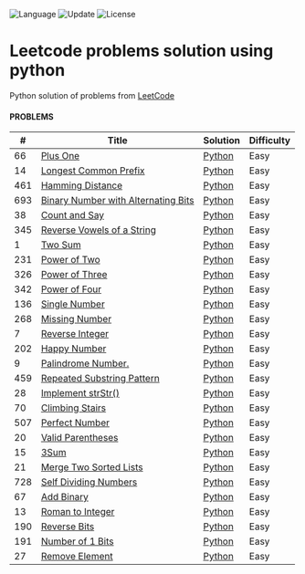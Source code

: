 ![Language](https://img.shields.io/badge/Language-Python-orange.svg?logo=Python&logoColor=yellow) ![Update](https://img.shields.io/badge/Update-Daily-orange) ![License](https://img.shields.io/badge/License-MIT-green.svg) 


# Leetcode problems solution using python
Python solution of problems from [LeetCode](https://leetcode.com/)

#### PROBLEMS

| # | Title | Solution | Difficulty |
|---| ----- | -------- | ---------- |
|66|[Plus One](https://leetcode.com/problems/plus-one/)|[Python](./66.py)|Easy|
|14|[Longest Common Prefix](https://leetcode.com/problems/longest-common-prefix/)|[Python](./14.py)|Easy|
|461|[Hamming Distance](https://leetcode.com/problems/hamming-distance/)|[Python](./461.py)|Easy|
|693|[Binary Number with Alternating Bits](https://leetcode.com/problems/binary-number-with-alternating-bits/)|[Python](./693.py)|Easy|
|38|[Count and Say](https://leetcode.com/problems/count-and-say/)|[Python](./38.py)|Easy|
|345|[Reverse Vowels of a String](https://leetcode.com/problems/reverse-vowels-of-a-string/)|[Python](./345.py)|Easy|
|1|[Two Sum](https://leetcode.com/problems/two-sum/)|[Python](./1.py)|Easy|
|231|[Power of Two](https://leetcode.com/problems/power-of-two/)|[Python](./231.py)|Easy|
|326|[Power of Three](https://leetcode.com/problems/power-of-three/)|[Python](./326.py)|Easy|
|342|[Power of Four](https://leetcode.com/problems/power-of-four/)|[Python](./342.py)|Easy|
|136|[Single Number](https://leetcode.com/problems/single-number/)|[Python](./136.py)|Easy|
|268|[Missing Number](https://leetcode.com/problems/missing-number/)|[Python](./268.py)|Easy|
|7|[Reverse Integer](https://leetcode.com/problems/reverse-integer/)|[Python](./7.py)|Easy|
|202|[Happy Number](https://leetcode.com/problems/happy-number/)|[Python](./202.py)|Easy|
|9|[Palindrome Number.](https://leetcode.com/problems/palindrome-number/)|[Python](./9.py)|Easy|
|459|[Repeated Substring Pattern](https://leetcode.com/problems/repeated-substring-pattern/)|[Python](./459.py)|Easy|
|28|[Implement strStr()](https://leetcode.com/problems/implement-strstr/)|[Python](./28.py)|Easy|
|70|[Climbing Stairs](https://leetcode.com/problems/climbing-stairs/)|[Python](./70.py)|Easy|
|507|[Perfect Number](https://leetcode.com/problems/perfect-number/)|[Python](./507.py)|Easy|
|20|[Valid Parentheses](https://leetcode.com/problems/valid-parentheses/)|[Python](./20.py)|Easy|
|15|[3Sum](https://leetcode.com/problems/3sum/)|[Python](./15.py)|Easy|
|21|[Merge Two Sorted Lists](https://leetcode.com/problems/merge-two-sorted-lists/)|[Python](./21.py)|Easy|
|728|[Self Dividing Numbers](https://leetcode.com/problems/self-dividing-numbers/)|[Python](./728.py)|Easy|
|67|[Add Binary](https://leetcode.com/problems/add-binary/)|[Python](./67.py)|Easy|
|13|[Roman to Integer](https://leetcode.com/problems/roman-to-integer/)|[Python](./13.py)|Easy|
|190|[Reverse Bits](https://leetcode.com/problems/reverse-bits/)|[Python](./190.py)|Easy|
|191|[Number of 1 Bits](https://leetcode.com/problems/number-of-1-bits/)|[Python](./191.py)|Easy|
|27|[Remove Element](https://leetcode.com/problems/remove-element/)|[Python](./27.py)|Easy|

